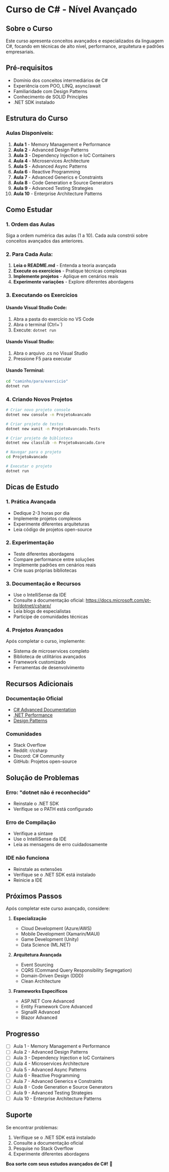 # Curso de C# - Nível Avançado

## Sobre o Curso
Este curso apresenta conceitos avançados e especializados da linguagem C#, focando em técnicas de alto nível, performance, arquitetura e padrões empresariais.

## Pré-requisitos
- Domínio dos conceitos intermediários de C#
- Experiência com POO, LINQ, async/await
- Familiaridade com Design Patterns
- Conhecimento de SOLID Principles
- .NET SDK instalado

## Estrutura do Curso

### Aulas Disponíveis:
1. **Aula 1** - Memory Management e Performance
2. **Aula 2** - Advanced Design Patterns
3. **Aula 3** - Dependency Injection e IoC Containers
4. **Aula 4** - Microservices Architecture
5. **Aula 5** - Advanced Async Patterns
6. **Aula 6** - Reactive Programming
7. **Aula 7** - Advanced Generics e Constraints
8. **Aula 8** - Code Generation e Source Generators
9. **Aula 9** - Advanced Testing Strategies
10. **Aula 10** - Enterprise Architecture Patterns

## Como Estudar

### 1. Ordem das Aulas
Siga a ordem numérica das aulas (1 a 10). Cada aula constrói sobre conceitos avançados das anteriores.

### 2. Para Cada Aula:
1. **Leia o README.md** - Entenda a teoria avançada
2. **Execute os exercícios** - Pratique técnicas complexas
3. **Implemente projetos** - Aplique em cenários reais
4. **Experimente variações** - Explore diferentes abordagens

### 3. Executando os Exercícios

#### Usando Visual Studio Code:
1. Abra a pasta do exercício no VS Code
2. Abra o terminal (Ctrl+`)
3. Execute: `dotnet run`

#### Usando Visual Studio:
1. Abra o arquivo .cs no Visual Studio
2. Pressione F5 para executar

#### Usando Terminal:
```bash
cd "caminho/para/exercicio"
dotnet run
```

### 4. Criando Novos Projetos
```bash
# Criar novo projeto console
dotnet new console -n ProjetoAvancado

# Criar projeto de testes
dotnet new xunit -n ProjetoAvancado.Tests

# Criar projeto de biblioteca
dotnet new classlib -n ProjetoAvancado.Core

# Navegar para o projeto
cd ProjetoAvancado

# Executar o projeto
dotnet run
```

## Dicas de Estudo

### 1. Prática Avançada
- Dedique 2-3 horas por dia
- Implemente projetos complexos
- Experimente diferentes arquiteturas
- Leia código de projetos open-source

### 2. Experimentação
- Teste diferentes abordagens
- Compare performance entre soluções
- Implemente padrões em cenários reais
- Crie suas próprias bibliotecas

### 3. Documentação e Recursos
- Use o IntelliSense da IDE
- Consulte a documentação oficial: https://docs.microsoft.com/pt-br/dotnet/csharp/
- Leia blogs de especialistas
- Participe de comunidades técnicas

### 4. Projetos Avançados
Após completar o curso, implemente:
- Sistema de microservices completo
- Biblioteca de utilitários avançados
- Framework customizado
- Ferramentas de desenvolvimento

## Recursos Adicionais

### Documentação Oficial
- [C# Advanced Documentation](https://docs.microsoft.com/pt-br/dotnet/csharp/)
- [.NET Performance](https://docs.microsoft.com/pt-br/dotnet/standard/garbage-collection/)
- [Design Patterns](https://docs.microsoft.com/pt-br/dotnet/standard/modern-web-apps-azure-architecture/)

### Comunidades
- Stack Overflow
- Reddit: r/csharp
- Discord: C# Community
- GitHub: Projetos open-source

## Solução de Problemas

### Erro: "dotnet não é reconhecido"
- Reinstale o .NET SDK
- Verifique se o PATH está configurado

### Erro de Compilação
- Verifique a sintaxe
- Use o IntelliSense da IDE
- Leia as mensagens de erro cuidadosamente

### IDE não funciona
- Reinstale as extensões
- Verifique se o .NET SDK está instalado
- Reinicie a IDE

## Próximos Passos

Após completar este curso avançado, considere:

1. **Especialização**
   - Cloud Development (Azure/AWS)
   - Mobile Development (Xamarin/MAUI)
   - Game Development (Unity)
   - Data Science (ML.NET)

2. **Arquitetura Avançada**
   - Event Sourcing
   - CQRS (Command Query Responsibility Segregation)
   - Domain-Driven Design (DDD)
   - Clean Architecture

3. **Frameworks Específicos**
   - ASP.NET Core Advanced
   - Entity Framework Core Advanced
   - SignalR Advanced
   - Blazor Advanced

## Progresso
- [ ] Aula 1 - Memory Management e Performance
- [ ] Aula 2 - Advanced Design Patterns
- [ ] Aula 3 - Dependency Injection e IoC Containers
- [ ] Aula 4 - Microservices Architecture
- [ ] Aula 5 - Advanced Async Patterns
- [ ] Aula 6 - Reactive Programming
- [ ] Aula 7 - Advanced Generics e Constraints
- [ ] Aula 8 - Code Generation e Source Generators
- [ ] Aula 9 - Advanced Testing Strategies
- [ ] Aula 10 - Enterprise Architecture Patterns

## Suporte

Se encontrar problemas:
1. Verifique se o .NET SDK está instalado
2. Consulte a documentação oficial
3. Pesquise no Stack Overflow
4. Experimente diferentes abordagens

**Boa sorte com seus estudos avançados de C#!** 🚀 
